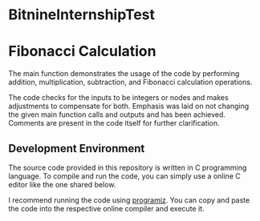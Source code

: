 # BitnineInternshipTest

# Fibonacci Calculation

The main function demonstrates the usage of the code by performing addition, multiplication, subtraction, and Fibonacci calculation operations.

The code checks for the inputs to be integers or nodes and makes adjustments to compensate for both. Emphasis was laid on not changing the given main function calls and outputs and has been achieved.
Comments are present in the code itself for further clarification.

## Development Environment

The source code provided in this repository is written in C programming language. To compile and run the code, you can simply use a online C editor like the one shared below.

I recommend running the code using [programiz](https://www.programiz.com/c-programming/online-compiler). You can copy and paste the code into the respective online compiler and execute it.
